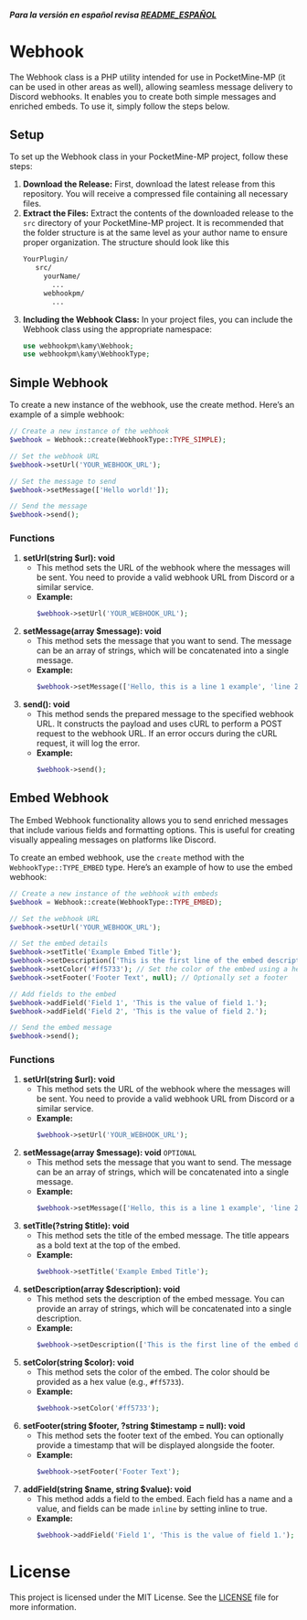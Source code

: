 ##### Para la versión en español revisa [README_ESPAÑOL](README_ES.md)

# Webhook
The Webhook class is a PHP utility intended for use in PocketMine-MP (it can be used in other areas as well), allowing seamless message delivery to Discord webhooks. It enables you to create both simple messages and enriched embeds. To use it, simply follow the steps below.

## Setup
To set up the Webhook class in your PocketMine-MP project, follow these steps:
1. **Download the Release:** First, download the latest release from this repository. You will receive a compressed file containing all necessary files.
2. **Extract the Files:** Extract the contents of the downloaded release to the `src` directory of your PocketMine-MP project. It is recommended that the folder structure is at the same level as your author name to ensure proper organization. The structure should look like this
   ```scss
   YourPlugin/
      src/
        yourName/
          ...
        webhookpm/
          ...
   ```
3. **Including the Webhook Class:** In your project files, you can include the Webhook class using the appropriate namespace:
   ```php
   use webhookpm\kamy\Webhook;
   use webhookpm\kamy\WebhookType;
   ```

## Simple Webhook
To create a new instance of the webhook, use the create method. Here’s an example of a simple webhook:
```php
// Create a new instance of the webhook
$webhook = Webhook::create(WebhookType::TYPE_SIMPLE);

// Set the webhook URL
$webhook->setUrl('YOUR_WEBHOOK_URL');

// Set the message to send
$webhook->setMessage(['Hello world!']);

// Send the message
$webhook->send();
```
### Functions
1. **setUrl(string $url): void**
   - This method sets the URL of the webhook where the messages will be sent. You need to provide a valid webhook URL from Discord or a similar service.
   - **Example:**
     ```php
     $webhook->setUrl('YOUR_WEBHOOK_URL');
     ```
2. **setMessage(array $message): void**
   - This method sets the message that you want to send. The message can be an array of strings, which will be concatenated into a single message.
   - **Example:**
     ```php
     $webhook->setMessage(['Hello, this is a line 1 example', 'line 2 example']);
     ```
3. **send(): void**
   - This method sends the prepared message to the specified webhook URL. It constructs the payload and uses cURL to perform a POST request to the webhook URL. If an error occurs during the cURL request, it will log the error.
   - **Example:**
     ```php
     $webhook->send();
     ```

## Embed Webhook
The Embed Webhook functionality allows you to send enriched messages that include various fields and formatting options. This is useful for creating visually appealing messages on platforms like Discord.

To create an embed webhook, use the `create` method with the `WebhookType::TYPE_EMBED` type. Here’s an example of how to use the embed webhook:
```php
// Create a new instance of the webhook with embeds
$webhook = Webhook::create(WebhookType::TYPE_EMBED);

// Set the webhook URL
$webhook->setUrl('YOUR_WEBHOOK_URL');

// Set the embed details
$webhook->setTitle('Example Embed Title');
$webhook->setDescription(['This is the first line of the embed description.', 'This is the second line.']);
$webhook->setColor('#ff5733'); // Set the color of the embed using a hex value
$webhook->setFooter('Footer Text', null); // Optionally set a footer

// Add fields to the embed
$webhook->addField('Field 1', 'This is the value of field 1.');
$webhook->addField('Field 2', 'This is the value of field 2.');

// Send the embed message
$webhook->send();
```
### Functions
1. **setUrl(string $url): void**
   - This method sets the URL of the webhook where the messages will be sent. You need to provide a valid webhook URL from Discord or a similar service.
   - **Example:**
     ```php
     $webhook->setUrl('YOUR_WEBHOOK_URL');
     ```
3. **setMessage(array $message): void** `OPTIONAL`
   - This method sets the message that you want to send. The message can be an array of strings, which will be concatenated into a single message.
   - **Example:**
     ```php
     $webhook->setMessage(['Hello, this is a line 1 example', 'line 2 example']);
     ```
4. **setTitle(?string $title): void**
   - This method sets the title of the embed message. The title appears as a bold text at the top of the embed.
   - **Example:**
     ```php
     $webhook->setTitle('Example Embed Title');
     ```
5. **setDescription(array $description): void**
   - This method sets the description of the embed message. You can provide an array of strings, which will be concatenated into a single description.
   - **Example:**
     ```php
     $webhook->setDescription(['This is the first line of the embed description.', 'This is the second line.']);
     ```
6. **setColor(string $color): void**
   - This method sets the color of the embed. The color should be provided as a hex value (e.g., `#ff5733`).
   - **Example:**
     ```php
     $webhook->setColor('#ff5733');
     ```
7. **setFooter(string $footer, ?string $timestamp = null): void**
   - This method sets the footer text of the embed. You can optionally provide a timestamp that will be displayed alongside the footer.
   - **Example:**
     ```php
     $webhook->setFooter('Footer Text');
     ```
8. **addField(string $name, string $value): void**
   - This method adds a field to the embed. Each field has a name and a value, and fields can be made `inline` by setting inline to true.
   - **Example:**
     ```php
     $webhook->addField('Field 1', 'This is the value of field 1.');
     ```

# License
This project is licensed under the MIT License. See the [LICENSE](LICENSE) file for more information.
